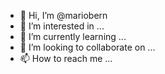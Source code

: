 - 👋 Hi, I’m @mariobern
- 👀 I’m interested in ...
- 🌱 I’m currently learning ...
- 💞️ I’m looking to collaborate on ...
- 📫 How to reach me ...

<!---
mariobern/mariobern is a ✨ special ✨ repository because its `README.md` (this file) appears on your GitHub profile.
You can click the Preview link to take a look at your changes.
--->
